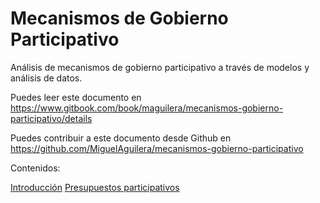 Mecanismos de Gobierno Participativo
=======

Análisis de mecanismos de gobierno participativo a través de modelos y análisis de datos.

Puedes leer este documento en https://www.gitbook.com/book/maguilera/mecanismos-gobierno-participativo/details

Puedes contribuir a este documento desde Github en https://github.com/MiguelAguilera/mecanismos-gobierno-participativo

Contenidos:

[Introducción](README.md)
[Presupuestos participativos](presupuestos_participativos.md)
